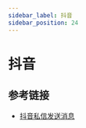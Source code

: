 ```yaml
---
sidebar_label: 抖音
sidebar_position: 24
---
```


# 抖音

## 参考链接

- [抖音私信发送消息](https://developer.open-douyin.com/docs/resource/zh-CN/mini-app/develop/server/reach-marketing/instant-message/private-message/send-message)
